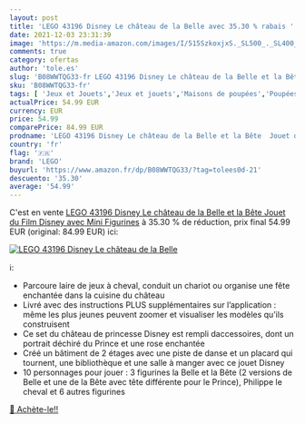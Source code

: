 ```yaml
---
layout: post
title: 'LEGO 43196 Disney Le château de la Belle avec 35.30 % rabais '
date: 2021-12-03 23:31:39
image: 'https://m.media-amazon.com/images/I/515SzkoxjxS._SL500_._SL400_.jpg'
comments: true
category: ofertas
author: 'tole.es'
slug: 'B08WWTQG33-fr LEGO 43196 Disney Le château de la Belle et la Bête Jouet...'
sku: 'B08WWTQG33-fr'
tags: [ 'Jeux et Jouets','Jeux et jouets','Maisons de poupées','Poupées et accessoires','lego', ]
actualPrice: 54.99 EUR
currency: EUR
price: 54.99
comparePrice: 84.99 EUR
prodname: 'LEGO 43196 Disney Le château de la Belle et la Bête  Jouet du Film Disney avec Mini Figurines'
country: 'fr'
flag: '🇫🇷'
brand: 'LEGO'
buyurl: 'https://www.amazon.fr/dp/B08WWTQG33/?tag=tolees0d-21'
descuento: '35.30'
average: '54.99'
---
```


C'est en vente [LEGO 43196 Disney Le château de la Belle et la Bête  Jouet du Film Disney avec Mini Figurines](https://www.amazon.fr/dp/B08WWTQG33/?tag=tolees0d-21)  à  35.30 % de réduction, prix final  54.99 EUR (original: 84.99 EUR) ici:

[![LEGO 43196 Disney Le château de la Belle](https://m.media-amazon.com/images/I/515SzkoxjxS._SL500_._SL400_.jpg)](https://www.amazon.fr/dp/B08WWTQG33/?tag=tolees0d-21)

ℹ️:

- Parcoure laire de jeux à cheval, conduit un chariot ou organise une fête enchantée dans la cuisine du château
- Livré avec des instructions PLUS supplémentaires sur l’application : même les plus jeunes peuvent zoomer et visualiser les modèles qu’ils construisent
- Ce set du château de princesse Disney est rempli daccessoires, dont un portrait déchiré du Prince et une rose enchantée
- Créé un bâtiment de 2 étages avec une piste de danse et un placard qui tournent, une bibliothèque et une salle à manger avec ce jouet Disney
- 10 personnages pour jouer : 3 figurines la Belle et la Bête (2 versions de Belle et une de la Bête avec tête différente pour le Prince), Philippe le cheval et 6 autres figurines

[🛒 Achète-le!!](https://www.amazon.fr/dp/B08WWTQG33/?tag=tolees0d-21)
